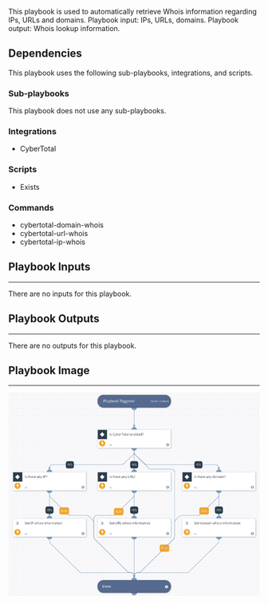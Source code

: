 This playbook is used to automatically retrieve Whois information regarding IPs, URLs and domains. Playbook input: IPs, URLs, domains. Playbook output: Whois lookup information.

## Dependencies
This playbook uses the following sub-playbooks, integrations, and scripts.

### Sub-playbooks
This playbook does not use any sub-playbooks.

### Integrations
* CyberTotal

### Scripts
* Exists

### Commands
* cybertotal-domain-whois
* cybertotal-url-whois
* cybertotal-ip-whois

## Playbook Inputs
---
There are no inputs for this playbook.

## Playbook Outputs
---
There are no outputs for this playbook.

## Playbook Image
---
![CyberTotal Whois - CyCraft](https://github.com/demisto/content/raw/CyberTotal/Packs/CyberTotal/doc_files/CyberTotalWhois.png)
